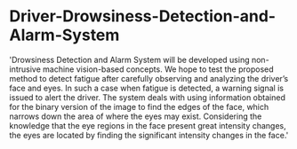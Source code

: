 # Driver-Drowsiness-Detection-and-Alarm-System

'Drowsiness Detection and Alarm System will be developed using non-intrusive machine vision-based concepts. We hope to test the proposed method to detect fatigue after carefully observing and analyzing the driver’s face and eyes. In such a case when fatigue is detected, a warning signal is issued to alert the driver. The system deals with using information obtained for the binary version of the image to find the edges of the face, which narrows down the area of where the eyes may exist. Considering the knowledge that the eye regions in the face present great intensity changes, the eyes are located by finding the significant intensity changes in the face.'
